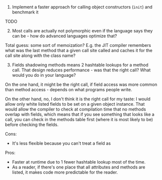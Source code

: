 1. Implement a faster approach for calling object constructors (`init`) and benchmark it

TODO

2. Most calls are actually not polymorphic even if the language says they can be - how do advanced languages optimize that?

Total guess: some sort of memoization? E.g. the JIT compiler remembers what was the last method that a given call site called and caches it for the call site along with the class name?

3. Fields shadowing methods means 2 hashtable lookups for a method call. That design reduces performance - was that the right call? What would you do in your language?

On the one hand, it might be the right call, if field access was more common than method access - depends on what programs people write.

On the other hand, no, I don't think it is the right call for my taste: I would allow only white listed fields to be set on a given object instance. That would allow the compiler to check at compilation time that no methods overlap with fields, which means that if you see something that looks like a call, you can check in the methods table first (where it is most likely to be) before checking the fields.

Cons:
* It's less flexible because you can't treat a field as

Pros:
* Faster at runtime due to 1 fewer hashtable lookup most of the time.
* As a reader, if there's one place that all attributes and methods are listed, it makes code more predictable for the reader.
